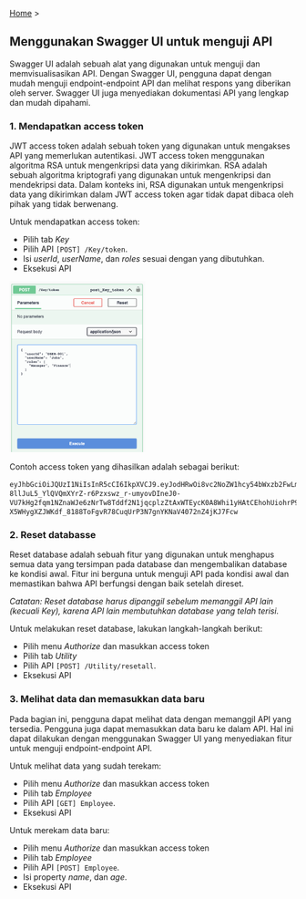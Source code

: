 ﻿[Home](../../readme.md) >

## Menggunakan Swagger UI untuk menguji API
Swagger UI adalah sebuah alat yang digunakan untuk menguji dan memvisualisasikan API.
Dengan Swagger UI, pengguna dapat dengan mudah menguji endpoint-endpoint API dan
melihat respons yang diberikan oleh server.
Swagger UI juga menyediakan dokumentasi API yang lengkap dan mudah dipahami.

###  <a name="accesstoken"></a>1. Mendapatkan access token
JWT access token adalah sebuah token yang digunakan untuk mengakses API yang memerlukan autentikasi.
JWT access token menggunakan algoritma RSA untuk mengenkripsi data yang dikirimkan.
RSA adalah sebuah algoritma kriptografi yang digunakan untuk mengenkripsi dan mendekripsi data.
Dalam konteks ini, RSA digunakan untuk mengenkripsi data yang dikirimkan dalam JWT access token
agar tidak dapat dibaca oleh pihak yang tidak berwenang.

Untuk mendapatkan access token:
- Pilih tab _Key_
- Pilih API `[POST] /Key/token`.
- Isi _userId_, _userName_, dan _roles_ sesuai dengan yang dibutuhkan.
- Eksekusi API

<img src="create-token.png" alt="Deskripsi Gambar" height="300">

Contoh access token yang dihasilkan adalah sebagai berikut:
```
eyJhbGciOiJQUzI1NiIsInR5cCI6IkpXVCJ9.eyJodHRwOi8vc2NoZW1hcy54bWxzb2FwLm9yZy93cy8yMDA1LzA1L2lkZW50aXR5L2NsYWltcy9uYW1laWRlbnRpZmllciI6IlVTRVItMDAxIiwiaHR0cDovL3NjaGVtYXMueG1sc29hcC5vcmcvd3MvMjAwNS8wNS9pZGVudGl0eS9jbGFpbXMvbmFtZSI6IkpvaG4iLCJodHRwOi8vc2NoZW1hcy5taWNyb3NvZnQuY29tL3dzLzIwMDgvMDYvaWRlbnRpdHkvY2xhaW1zL3JvbGUiOlsiTWFuYWdlciIsIkZpbmFuY2UiXSwibmJmIjoxNjgyODc3NTAyLCJleHAiOjE2ODM0ODIzMDIsImlzcyI6Imlzc3VlciIsImF1ZCI6ImF1ZGllbmNlIn0.qY1oD5vHPW0YiRd2MGLQZa26Hn8V2KXUSUFS1W35gFFB2NC4ZESsT7j1P96n10GfWop15ObVG2mLOT7WL2KUUvTyawSgISxeI6ju7K5Sky47mISsgEGMlEl3PUevfX0eiO4YF1WSdizN7Ru1mGRVo7snEHm-8llJuL5_YlQVQmXYrZ-r6Pzxswz_r-umyovDIneJ0-VU7kHg2fqm1NZnaWJe6zNrTw8Tddf2N1jqcplzZtAxWTEycK0A8Whi1yHAtCEhohUiohrP9uke6mja1iFnkRxR_-X5WHygXZJWKdf_8188ToFgvR78CuqUrP3N7gnYKNaV4072nZ4jKJ7Fcw
```

###  <a name="resetdb"></a>2. Reset databasse
Reset database adalah sebuah fitur yang digunakan untuk menghapus semua data yang tersimpan pada database
dan mengembalikan database ke kondisi awal. Fitur ini berguna untuk menguji API pada kondisi awal dan
memastikan bahwa API berfungsi dengan baik setelah direset.

_Catatan: Reset database harus dipanggil sebelum memanggil API lain (kecuali Key),
karena API lain membutuhkan database yang telah terisi._

Untuk melakukan reset database, lakukan langkah-langkah berikut:
- Pilih menu _Authorize_ dan masukkan access token
- Pilih tab _Utility_
- Pilih API `[POST] /Utility/resetall`.
- Eksekusi API

###  <a name="crud"></a>3. Melihat data dan memasukkan data baru
Pada bagian ini, pengguna dapat melihat data dengan memanggil API yang tersedia.
Pengguna juga dapat memasukkan data baru ke dalam API.
Hal ini dapat dilakukan dengan menggunakan Swagger UI yang menyediakan fitur untuk menguji endpoint-endpoint API.

Untuk melihat data yang sudah terekam:
- Pilih menu _Authorize_ dan masukkan access token
- Pilih tab _Employee_
- Pilih API `[GET] Employee`.
- Eksekusi API

Untuk merekam data baru:
- Pilih menu _Authorize_ dan masukkan access token
- Pilih tab _Employee_
- Pilih API `[POST] Employee`.
- Isi property _name_, dan _age_.
- Eksekusi API



